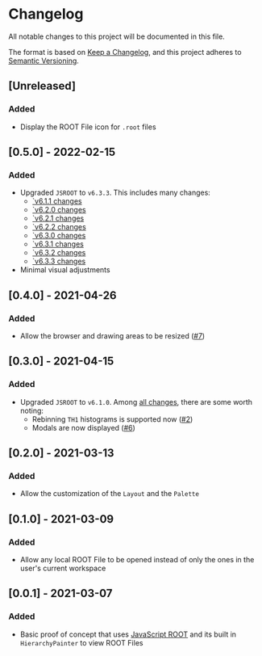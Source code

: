 # Changelog

All notable changes to this project will be documented in this file.

The format is based on [Keep a Changelog](https://keepachangelog.com/en/1.0.0/), and this project adheres to [Semantic Versioning](https://semver.org/spec/v2.0.0.html).

## [Unreleased]

### Added

- Display the ROOT File icon for `.root` files

## [0.5.0] - 2022-02-15

### Added

- Upgraded `JSROOT` to `v6.3.3`. This includes many changes:
  - [`v6.1.1 changes](https://github.com/root-project/jsroot/releases/tag/6.1.1)
  - [`v6.2.0 changes](https://github.com/root-project/jsroot/releases/tag/6.2.0)
  - [`v6.2.1 changes](https://github.com/root-project/jsroot/releases/tag/6.2.1)
  - [`v6.2.2 changes](https://github.com/root-project/jsroot/releases/tag/6.2.2)
  - [`v6.3.0 changes](https://github.com/root-project/jsroot/releases/tag/6.3.0)
  - [`v6.3.1 changes](https://github.com/root-project/jsroot/releases/tag/6.3.1)
  - [`v6.3.2 changes](https://github.com/root-project/jsroot/releases/tag/6.3.2)
  - [`v6.3.3 changes](https://github.com/root-project/jsroot/releases/tag/6.3.3)
- Minimal visual adjustments

## [0.4.0] - 2021-04-26

### Added

- Allow the browser and drawing areas to be resized ([#7](https://github.com/AlbertoPdRF/root-file-viewer/issues/7))

## [0.3.0] - 2021-04-15

### Added

- Upgraded `JSROOT` to `v6.1.0`. Among [all changes](https://github.com/root-project/jsroot/releases/tag/6.1.0), there are some worth noting:
  - Rebinning `TH1` histograms is supported now ([#2](https://github.com/AlbertoPdRF/root-file-viewer/issues/2))
  - Modals are now displayed ([#6](https://github.com/AlbertoPdRF/root-file-viewer/issues/6))

## [0.2.0] - 2021-03-13

### Added

- Allow the customization of the `Layout` and the `Palette`

## [0.1.0] - 2021-03-09

### Added

- Allow any local ROOT File to be opened instead of only the ones in the user's current workspace

## [0.0.1] - 2021-03-07

### Added

- Basic proof of concept that uses [JavaScript ROOT](https://github.com/root-project/jsroot) and its built in `HierarchyPainter` to view ROOT Files
